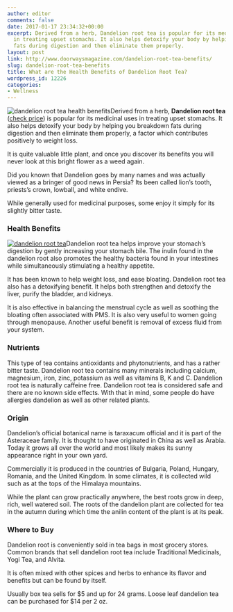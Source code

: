 ```yaml
---
author: editor
comments: false
date: 2017-01-17 23:34:32+00:00
excerpt: Derived from a herb, Dandelion root tea is popular for its medicinal uses
  in treating upset stomachs. It also helps detoxify your body by helping you breakdown
  fats during digestion and then eliminate them properly.
layout: post
link: http://www.doorwaysmagazine.com/dandelion-root-tea-benefits/
slug: dandelion-root-tea-benefits
title: What are the Health Benefits of Dandelion Root Tea?
wordpress_id: 12226
categories:
- Wellness
---
```


![dandelion root tea health benefits](http://www.doorwaysmagazine.com/wp-content/uploads/dandelion_root_tea_health_benefits-300x200.jpg)Derived from a herb, **Dandelion root tea** ([check price](http://amzn.com/B00W2YP17E?tag=doorways-20)) is popular for its medicinal uses in treating upset stomachs. It also helps detoxify your body by helping you breakdown fats during digestion and then eliminate them properly, a factor which contributes positively to weight loss.

It is quite valuable little plant, and once you discover its benefits you will never look at this bright flower as a weed again.

Did you known that Dandelion goes by many names and was actually viewed as a bringer of good news in Persia? Its been called lion’s tooth, priests’s crown, lowball, and white endive.

While generally used for medicinal purposes, some enjoy it simply for its slightly bitter taste.



### Health Benefits



[![dandelion root tea](http://www.doorwaysmagazine.com/wp-content/uploads/dandelion_root_tea-150x150.jpg)](http://amzn.com/B00W2YP17E?tag=doorways-20)Dandelion root tea helps improve your stomach’s digestion by gently increasing your stomach bile. The inulin found in the dandelion root also promotes the healthy bacteria found in your intestines while simultaneously stimulating a healthy appetite.

It has been known to help weight loss, and ease bloating. Dandelion root tea also has a detoxifying benefit. It helps both strengthen and detoxify the liver, purify the bladder, and kidneys.

It is also effective in balancing the menstrual cycle as well as soothing the bloating often associated with PMS. It is also very useful to women going through menopause. Another useful benefit is removal of excess fluid from your system.



### Nutrients



This type of tea contains antioxidants and phytonutrients, and has a rather bitter taste. Dandelion root tea contains many minerals including calcium, magnesium, iron, zinc, potassium as well as vitamins B, K and C. Dandelion root tea is naturally caffeine free. Dandelion root tea is considered safe and there are no known side effects. With that in mind, some people do have allergies dandelion as well as other related plants.



### Origin





Dandelion’s official botanical name is taraxacum official and it is part of the Asteraceae family.  It is thought to have originated in China as well as Arabia. Today it grows all over the world and most likely makes its sunny appearance right in your own yard.





Commercially it is produced in the countries of Bulgaria, Poland, Hungary, Romania, and the United Kingdom. In some climates, it is collected wild such as at the tops of the Himalaya mountains.





While the plant can grow practically anywhere, the best roots grow in deep, rich, well watered soil. The roots of the dandelion plant are collected for tea in the autumn during which time the anilin content of the plant is at its peak.





### Where to Buy



Dandelion root is conveniently sold in tea bags in most grocery stores. Common brands that sell dandelion root tea include Traditional Medicinals, Yogi Tea, and Alvita.

It is often mixed with other spices and herbs to enhance its flavor and benefits but can be found by itself.

Usually box tea sells for $5 and up for 24 grams. Loose leaf dandelion tea can be purchased for $14 per 2 oz.
